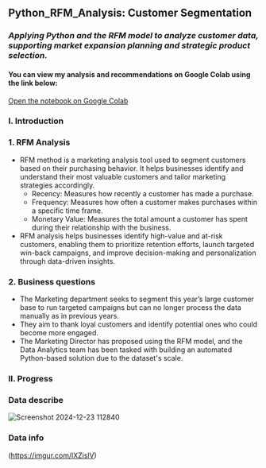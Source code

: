 ## Python_RFM_Analysis: Customer Segmentation
### *Applying Python and the RFM model to analyze customer data, supporting market expansion planning and strategic product selection.*

#### You can view my analysis and recommendations on Google Colab using the link below:
[Open the notebook on Google Colab](https://colab.research.google.com/drive/1nj2g1ERs0GbQwXVqR42E_NyIbSgyOqF1)

### I. Introduction
### 1. RFM Analysis
- RFM method is a marketing analysis tool used to segment customers based on their purchasing behavior. It helps businesses identify and understand their most valuable customers and tailor marketing strategies accordingly.
  + Recency: Measures how recently a customer has made a purchase.
  + Frequency: Measures how often a customer makes purchases within a specific time frame.
  + Monetary Value: Measures the total amount a customer has spent during their relationship with the business.
- RFM analysis helps businesses identify high-value and at-risk customers, enabling them to prioritize retention efforts, launch targeted win-back campaigns, and improve decision-making and personalization through data-driven insights.

### 2. Business questions
- The Marketing department seeks to segment this year’s large customer base to run targeted campaigns but can no longer process the data manually as in previous years.
- They aim to thank loyal customers and identify potential ones who could become more engaged.
- The Marketing Director has proposed using the RFM model, and the Data Analytics team has been tasked with building an automated Python-based solution due to the dataset's scale.

### II. Progress
### Data describe
![Screenshot 2024-12-23 112840](https://i.imgur.com/0Dw9LxD.png)

### Data info
(https://imgur.com/lXZislV)



